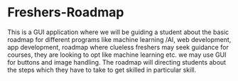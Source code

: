 # Freshers-Roadmap
This is a GUI application where we will be guiding a student about the basic roadmap for different programs like machine learning /AI, web development, app development, roadmap where clueless freshers may seek guidance for courses, they are looking to opt like machine learning etc. we may use GUI for buttons and image handling. The roadmap will directing students about the steps which they have to take to get skilled in particular skill.
